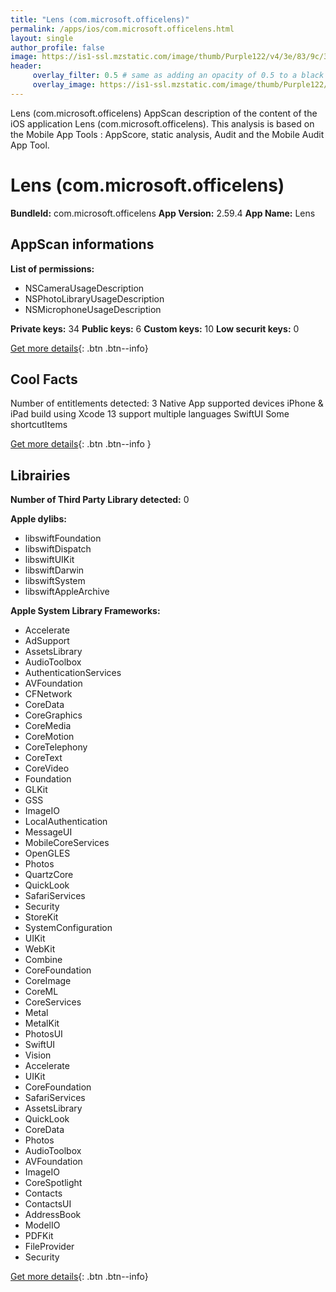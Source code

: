 ```yaml
---
title: "Lens (com.microsoft.officelens)"
permalink: /apps/ios/com.microsoft.officelens.html
layout: single
author_profile: false
image: https://is1-ssl.mzstatic.com/image/thumb/Purple122/v4/3e/83/9c/3e839cf7-8d60-a881-9f6c-bce4faa60cb0/AppIcon-0-1x_U007emarketing-0-7-0-85-220.png/512x512bb.jpg
header: 
     overlay_filter: 0.5 # same as adding an opacity of 0.5 to a black background
     overlay_image: https://is1-ssl.mzstatic.com/image/thumb/Purple122/v4/3e/83/9c/3e839cf7-8d60-a881-9f6c-bce4faa60cb0/AppIcon-0-1x_U007emarketing-0-7-0-85-220.png/512x512bb.jpg
---
```

Lens (com.microsoft.officelens) AppScan description of the content of the iOS application Lens (com.microsoft.officelens). This analysis is based on the Mobile App Tools : AppScore, static analysis, Audit and the Mobile Audit App Tool.

# Lens (com.microsoft.officelens)

**BundleId:** com.microsoft.officelens
**App Version:** 2.59.4
**App Name:** Lens


## AppScan informations 

**List of permissions:** 
- NSCameraUsageDescription
- NSPhotoLibraryUsageDescription
- NSMicrophoneUsageDescription
  
  
**Private keys:** 34
**Public keys:** 6
**Custom keys:** 10
**Low securit keys:** 0
  
[Get more details](/pricing.html){: .btn .btn--info}

## Cool Facts

Number of entitlements detected: 3
Native App
supported devices iPhone & iPad
build using Xcode 13
support multiple languages
SwiftUI
Some shortcutItems 
  
[Get more details](/pricing.html){: .btn .btn--info }

## Librairies 
**Number of Third Party Library detected:** 0


**Apple dylibs:**
- libswiftFoundation
- libswiftDispatch
- libswiftUIKit
- libswiftDarwin
- libswiftSystem
- libswiftAppleArchive


**Apple System Library Frameworks:**
- Accelerate
- AdSupport
- AssetsLibrary
- AudioToolbox
- AuthenticationServices
- AVFoundation
- CFNetwork
- CoreData
- CoreGraphics
- CoreMedia
- CoreMotion
- CoreTelephony
- CoreText
- CoreVideo
- Foundation
- GLKit
- GSS
- ImageIO
- LocalAuthentication
- MessageUI
- MobileCoreServices
- OpenGLES
- Photos
- QuartzCore
- QuickLook
- SafariServices
- Security
- StoreKit
- SystemConfiguration
- UIKit
- WebKit
- Combine
- CoreFoundation
- CoreImage
- CoreML
- CoreServices
- Metal
- MetalKit
- PhotosUI
- SwiftUI
- Vision
- Accelerate
- UIKit
- CoreFoundation
- SafariServices
- AssetsLibrary
- QuickLook
- CoreData
- Photos
- AudioToolbox
- AVFoundation
- ImageIO
- CoreSpotlight
- Contacts
- ContactsUI
- AddressBook
- ModelIO
- PDFKit
- FileProvider
- Security


  
[Get more details](/pricing.html){: .btn .btn--info}

